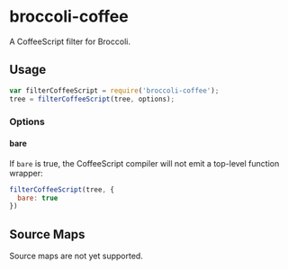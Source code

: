 # broccoli-coffee

A CoffeeScript filter for Broccoli.

## Usage

```js
var filterCoffeeScript = require('broccoli-coffee');
tree = filterCoffeeScript(tree, options);
```

### Options

#### bare

If `bare` is true, the CoffeeScript compiler will not emit a top-level
function wrapper:

```js
filterCoffeeScript(tree, {
  bare: true
})
```

## Source Maps

Source maps are not yet supported.
